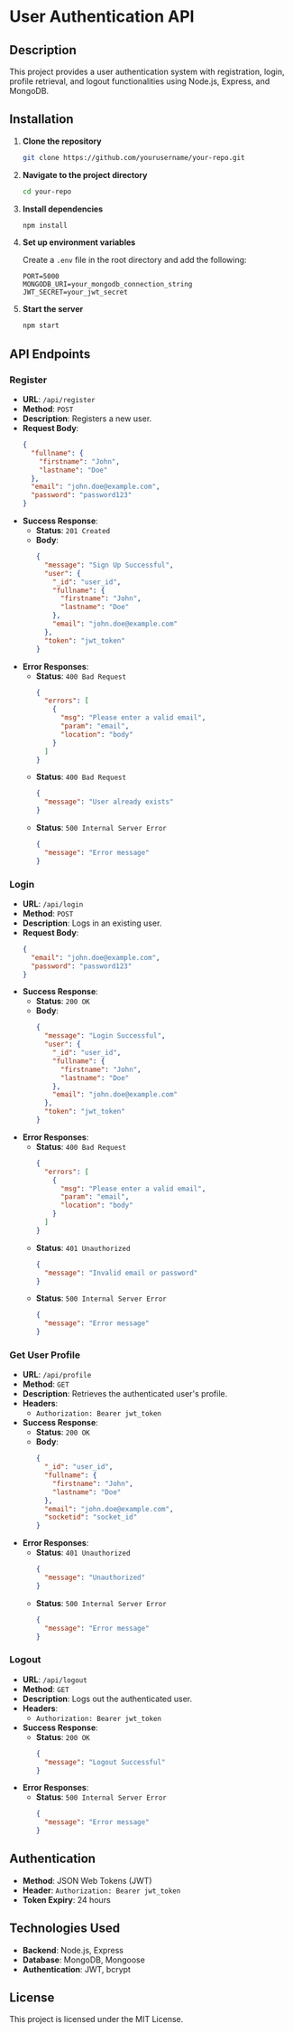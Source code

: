 # User Authentication API

## Description

This project provides a user authentication system with registration, login, profile retrieval, and logout functionalities using Node.js, Express, and MongoDB.

## Installation

1. **Clone the repository**
   ```bash
   git clone https://github.com/yourusername/your-repo.git
   ```

2. **Navigate to the project directory**
   ```bash
   cd your-repo
   ```

3. **Install dependencies**
   ```bash
   npm install
   ```

4. **Set up environment variables**

   Create a `.env` file in the root directory and add the following:
   ```
   PORT=5000
   MONGODB_URI=your_mongodb_connection_string
   JWT_SECRET=your_jwt_secret
   ```

5. **Start the server**
   ```bash
   npm start
   ```

## API Endpoints

### Register

- **URL**: `/api/register`
- **Method**: `POST`
- **Description**: Registers a new user.
- **Request Body**:
  ```json
  {
    "fullname": {
      "firstname": "John",
      "lastname": "Doe"
    },
    "email": "john.doe@example.com",
    "password": "password123"
  }
  ```
- **Success Response**:
  - **Status**: `201 Created`
  - **Body**:
    ```json
    {
      "message": "Sign Up Successful",
      "user": {
        "_id": "user_id",
        "fullname": {
          "firstname": "John",
          "lastname": "Doe"
        },
        "email": "john.doe@example.com"
      },
      "token": "jwt_token"
    }
    ```
- **Error Responses**:
  - **Status**: `400 Bad Request`
    ```json
    {
      "errors": [
        {
          "msg": "Please enter a valid email",
          "param": "email",
          "location": "body"
        }
      ]
    }
    ```
  - **Status**: `400 Bad Request`
    ```json
    {
      "message": "User already exists"
    }
    ```
  - **Status**: `500 Internal Server Error`
    ```json
    {
      "message": "Error message"
    }
    ```

### Login

- **URL**: `/api/login`
- **Method**: `POST`
- **Description**: Logs in an existing user.
- **Request Body**:
  ```json
  {
    "email": "john.doe@example.com",
    "password": "password123"
  }
  ```
- **Success Response**:
  - **Status**: `200 OK`
  - **Body**:
    ```json
    {
      "message": "Login Successful",
      "user": {
        "_id": "user_id",
        "fullname": {
          "firstname": "John",
          "lastname": "Doe"
        },
        "email": "john.doe@example.com"
      },
      "token": "jwt_token"
    }
    ```
- **Error Responses**:
  - **Status**: `400 Bad Request`
    ```json
    {
      "errors": [
        {
          "msg": "Please enter a valid email",
          "param": "email",
          "location": "body"
        }
      ]
    }
    ```
  - **Status**: `401 Unauthorized`
    ```json
    {
      "message": "Invalid email or password"
    }
    ```
  - **Status**: `500 Internal Server Error`
    ```json
    {
      "message": "Error message"
    }
    ```

### Get User Profile

- **URL**: `/api/profile`
- **Method**: `GET`
- **Description**: Retrieves the authenticated user's profile.
- **Headers**:
  - `Authorization: Bearer jwt_token`
- **Success Response**:
  - **Status**: `200 OK`
  - **Body**:
    ```json
    {
      "_id": "user_id",
      "fullname": {
        "firstname": "John",
        "lastname": "Doe"
      },
      "email": "john.doe@example.com",
      "socketid": "socket_id"
    }
    ```
- **Error Responses**:
  - **Status**: `401 Unauthorized`
    ```json
    {
      "message": "Unauthorized"
    }
    ```
  - **Status**: `500 Internal Server Error`
    ```json
    {
      "message": "Error message"
    }
    ```

### Logout

- **URL**: `/api/logout`
- **Method**: `GET`
- **Description**: Logs out the authenticated user.
- **Headers**:
  - `Authorization: Bearer jwt_token`
- **Success Response**:
  - **Status**: `200 OK`
    ```json
    {
      "message": "Logout Successful"
    }
    ```
- **Error Responses**:
  - **Status**: `500 Internal Server Error`
    ```json
    {
      "message": "Error message"
    }
    ```

## Authentication

- **Method**: JSON Web Tokens (JWT)
- **Header**: `Authorization: Bearer jwt_token`
- **Token Expiry**: 24 hours

## Technologies Used

- **Backend**: Node.js, Express
- **Database**: MongoDB, Mongoose
- **Authentication**: JWT, bcrypt

## License

This project is licensed under the MIT License.
